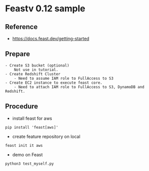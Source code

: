 # Feastv 0.12 sample

## Reference
 - https://docs.feast.dev/getting-started

## Prepare
    - Create S3 bucket (optional)
        Not use in tutorial.
    - Create Redshift Cluster
        - Need to assume IAM role to FullAccess to S3
    - Create EC2 instance to execute feast core.
        - Need to attach IAM role to FullAccess to S3, DynamoDB and Redshift.

## Procedure
- install feast for aws
```
pip install 'feast[aws]'
```
- create feature repository on local
```
feast init it aws
```
- demo on Feast
```
python3 test_myself.py
```

